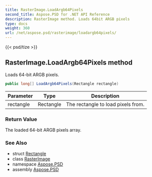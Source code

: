 ```yaml
---
title: RasterImage.LoadArgb64Pixels
second_title: Aspose.PSD for .NET API Reference
description: RasterImage method. Loads 64bit ARGB pixels
type: docs
weight: 360
url: /net/aspose.psd/rasterimage/loadargb64pixels/
---
```

{{< psd/tize >}}
## RasterImage.LoadArgb64Pixels method

Loads 64-bit ARGB pixels.

```csharp
public long[] LoadArgb64Pixels(Rectangle rectangle)
```

| Parameter | Type | Description |
| --- | --- | --- |
| rectangle | Rectangle | The rectangle to load pixels from. |

### Return Value

The loaded 64-bit ARGB pixels array.

### See Also

* struct [Rectangle](../../rectangle/)
* class [RasterImage](../)
* namespace [Aspose.PSD](../../rasterimage/)
* assembly [Aspose.PSD](../../../)


